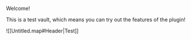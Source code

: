Welcome!

This is a test vault, which means you can try out the features of the plugin!

![[Untitled.map#Header|Test]]